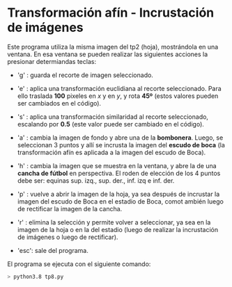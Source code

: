 # Transformación afín - Incrustación de imágenes

Este programa utiliza la misma imagen del tp2 (hoja), mostrándola en una ventana. En esa ventana se
pueden realizar las siguientes acciones la presionar determiandas teclas:

- 'g'  : guarda el recorte de imagen seleccionado.

- 'e'  : aplica una transformación euclidiana al recorte seleccionado. Para ello traslada **100** pixeles
en _x_ y en _y_, y rota **45º** (estos valores pueden ser cambiados en el código).

- 's'  : aplica una transformación similaridad al recorte seleccionado, escalando por **0.5** (este valor
puede ser cambiado en el código).

- 'a'  : cambia la imagen de fondo y abre una de la **bombonera**. Luego, se seleccionan 3 puntos y
allí se incrusta la imagen del **escudo de boca** (la transformación afín es aplicada a la imagen del 
escudo de Boca).

- 'h'  : cambia la imagen que se muestra en la ventana, y abre la de una **cancha de fútbol** en perspectiva.
El roden de elección de los 4 puntos debe ser: equinas sup. izq., sup. der., inf. izq e inf. der.

- 'p'  : vuelve a abrir la imagen de la hoja, ya sea después de incrustar la imagen del escudo de Boca en 
el estadio de Boca, comot ambién luego de rectificar la imagen de la cancha.

- 'r'  : elimina la selección y permite volver a seleccionar, ya sea en la imagen de la hoja o en la del
estadio (luego de realizar la incrustación de imágenes o luego de rectificar).

- 'esc': sale del programa.


El programa se ejecuta con el siguiente comando:

```bash
> python3.8 tp8.py
```



